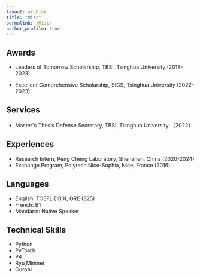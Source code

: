 ```yaml
---
layout: archive
title: "Misc"
permalink: /Misc/
author_profile: true
---
```


## Awards

* Leaders of Tomorrow Scholarship, TBSI, Tsinghua University (2018-2023)

* Excellent Comprehensive Scholarship, SIGS, Tsinghua Universtiy (2022-2023)

## Services

* Master's Thesis Defense Secretary, TBSI, Tisnghua University （2022）

## Experiences

* Research Intern, Peng Cheng Laboratory, Shenzhen, China (2020-2024)
* Exchange Program, Polytech Nice-Sophia, Nice, France (2016)

## Languages

* English: TOEFL (100), GRE (325)
* French: B1
* Mandarin: Native Speaker

## Technical Skills

* Python
* PyTorch
* P4
* Ryu,Mininet
* Gurobi




